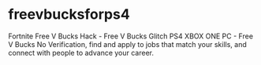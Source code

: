 # freevbucksforps4
Fortnite Free V Bucks Hack - Free V Bucks Glitch PS4 XBOX ONE PC - Free V Bucks No Verification, find and apply to jobs that match your skills, and connect with people to advance your career.
